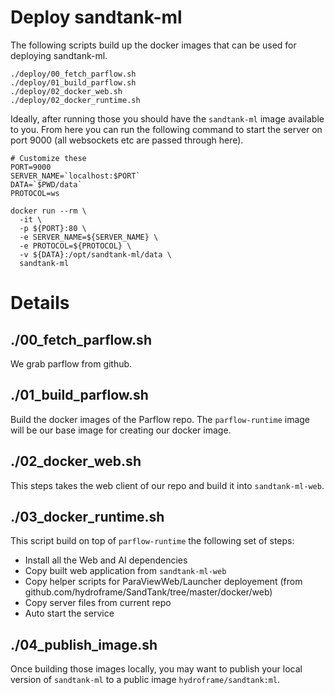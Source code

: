 # Deploy sandtank-ml

The following scripts build up the docker images that can be used for deploying sandtank-ml.

```
./deploy/00_fetch_parflow.sh
./deploy/01_build_parflow.sh
./deploy/02_docker_web.sh
./deploy/02_docker_runtime.sh
```

Ideally, after running those you should have the `sandtank-ml` image available to you.
From here you can run the following command to start the server on port 9000 (all websockets etc are passed through here).

```
# Customize these
PORT=9000
SERVER_NAME=`localhost:$PORT`
DATA=`$PWD/data`
PROTOCOL=ws

docker run --rm \
  -it \
  -p ${PORT}:80 \
  -e SERVER_NAME=${SERVER_NAME} \
  -e PROTOCOL=${PROTOCOL} \
  -v ${DATA}:/opt/sandtank-ml/data \
  sandtank-ml
```
# Details

## ./00_fetch_parflow.sh

We grab parflow from github.

## ./01_build_parflow.sh

Build the docker images of the Parflow repo. The `parflow-runtime` image will be our base image for creating our docker image.

## ./02_docker_web.sh

This steps takes the web client of our repo and build it into `sandtank-ml-web`.

## ./03_docker_runtime.sh

This script build on top of `parflow-runtime` the following set of steps:
  - Install all the Web and AI dependencies
  - Copy built web application from `sandtank-ml-web`
  - Copy helper scripts for ParaViewWeb/Launcher deployement (from github.com/hydroframe/SandTank/tree/master/docker/web)
  - Copy server files from current repo
  - Auto start the service

## ./04_publish_image.sh

Once building those images locally, you may want to publish your local version of `sandtank-ml` to a public image `hydroframe/sandtank:ml`.